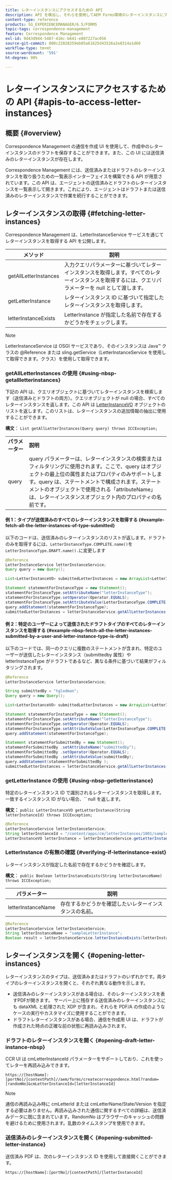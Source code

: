 ```yaml
---
title: レターインスタンスにアクセスするための API
description: API を検出し、それらを使用してAEM Forms環境のレターインスタンスにプログラム的にアクセスします。
content-type: reference
products: SG_EXPERIENCEMANAGER/6.5/FORMS
topic-tags: correspondence-management
feature: Correspondence Management
exl-id: 9d43d9d4-5487-416c-b641-e807227ac056
source-git-commit: 000c22028259eb05a61625d43526a2e8314a1d60
workflow-type: tm+mt
source-wordcount: '591'
ht-degree: 90%

---
```


# レターインスタンスにアクセスするための API {#apis-to-access-letter-instances}

## 概要 {#overview}

Correspondence Management の通信を作成 UI を使用して、作成中のレターインスタンスのドラフトを保存することができます。また、この UI には送信済みのレターインスタンスが存在します。

Correspondence Management には、送信済みまたはドラフトのレターインスタンスを取り扱うための一覧表示インターフェイスを構築できる API が用意されています。この API は、エージェントの送信済みとドラフトのレターインスタンスを一覧表示して開きます。これにより、エージェントはドラフトまたは送信済みのレターインスタンスで作業を続行することができます。

## レターインスタンスの取得 {#fetching-letter-instances}

Correspondence Management は、LetterInstanceService サービスを通じてレターインスタンスを取得する API を公開します。

| メソッド | 説明 |
|--- |--- |
| getAllLetterInstances | 入力クエリパラメーターに基づいてレターインスタンスを取得します。すべてのレターインスタンスを取得するには、クエリパラメーターを null として渡します。 |
| getLetterInstance | レターインスタンス ID に基づいて指定したレターインスタンスを取得します。 |
| letterInstanceExists | LetterInstance が指定した名前で存在するかどうかをチェックします。 |

>[!NOTE]
>
>LetterInstanceService は OSGI サービスであり、そのインスタンスは Java™ クラスの @Reference 
または sling.getService（LetterInstanceService を使用して取得できます。クラス）を使用して取得できます。

### getAllLetterInstances の使用 {#using-nbsp-getallletterinstances}

下記の API は、クエリオブジェクトに基づいてレターインスタンスを検索します（送信済みとドラフトの両方）。クエリオブジェクトが null の場合、すべてのレターインスタンスを返します。この API は [LetterInstanceVO](https://helpx.adobe.com/jp/aem-forms/6-2/javadocs/com/adobe/icc/dbforms/obj/LetterInstanceVO.html) オブジェクトのリストを返します。このリストは、レターインスタンスの追加情報の抽出に使用することができます。

**構文**： `List getAllLetterInstances(Query query) throws ICCException;`

<table>
 <tbody>
  <tr>
   <td><strong>パラメーター</strong></td>
   <td><strong>説明</strong></td>
  </tr>
  <tr>
   <td>query</td>
   <td>query パラメーターは、レターインスタンスの検索またはフィルタリングに使用されます。ここで、query はオブジェクトの最上位の属性またはプロパティのみサポートします。query は、ステートメントで構成されます。ステートメントのオブジェクトで使用される「attributeName」は、レターインスタンスオブジェクト内のプロパティの名前です。<br /> </td>
  </tr>
 </tbody>
</table>

#### 例 1：タイプが送信済みのすべてのレターインスタンスを取得する {#example-fetch-all-the-letter-instances-of-type-submitted}

以下のコードは、送信済みのレターインスタンスのリストが返します。ドラフトのみを取得するには、`LetterInstanceType.COMPLETE.name()`を`LetterInstanceType.DRAFT.name().`に変更します

```java
@Reference
LetterInstanceService letterInstanceService;
Query query = new Query();

List<LetterInstanceVO> submittedLetterInstances = new ArrayList<LetterInstanceVO>();

Statement statementForInstanceType = new Statement();
statementForInstanceType.setAttributeName("letterInstanceType");
statementForInstanceType.setOperator(Operator.EQUALS);
statementForInstanceType.setAttributeValue(LetterInstanceType.COMPLETE.name());
query.addStatement(statementForInstanceType);
submittedLetterInstances = letterInstanceService.getAllLetterInstances(query);
```

#### 例 2：特定のユーザーによって送信されたドラフトタイプのすべてのレターインスタンスを取得する {#example-nbsp-fetch-all-the-letter-instances-submitted-by-a-user-and-letter-instance-type-is-draft}

以下のコードでは、同一のクエリに複数のステートメントが含まれ、特定のユーザーが送信したレターインスタンス（submittedby 属性）や letterInstanceType がドラフトであるなど、異なる条件に基づいて結果がフィルタリングされます。

```java
@Reference
LetterInstanceService letterInstanceService;

String submittedBy = "tglodman";
Query query = new Query();

List<LetterInstanceVO> submittedLetterInstances = new ArrayList<LetterInstanceVO>();

Statement statementForInstanceType = new Statement();
statementForInstanceType.setAttributeName("letterInstanceType");
statementForInstanceType.setOperator(Operator.EQUALS);
statementForInstanceType.setAttributeValue(LetterInstanceType.COMPLETE.name());
query.addStatement(statementForInstanceType);

Statement statementForSubmittedBy = new Statement();
statementForSubmittedBy .setAttributeName("submittedby");
statementForSubmittedBy .setOperator(Operator.EQUALS);
statementForSubmittedBy .setAttributeValue(submittedBy);
query.addStatement(statementForSubmittedBy );
submittedLetterInstances = letterInstanceService.getAllLetterInstances(query);
```

### getLetterInstance の使用 {#using-nbsp-getletterinstance}

特定のレターインスタンス ID で識別されるレターインスタンスを取得します。一致するインスタンス ID がない場合、`` null を返します。

**構文：** `public LetterInstanceVO getLetterInstance(String letterInstanceId) throws ICCException;`

```java
@Reference
LetterInstanceService letterInstanceService;
String letterInstanceId = "/content/apps/cm/letterInstances/1001/sampleLetterInstance";
LetterInstanceVO letterInstance = letterInstanceService.getLetterInstance(letterInstanceId );
```

### LetterInstance の有無の確認 {#verifying-if-letterinstance-exist}

レターインスタンスが指定した名前で存在するかどうかを確認します。

**構文**： `public Boolean letterInstanceExists(String letterInstanceName) throws ICCException;`

| **パラメーター** | **説明** |
|---|---|
| letterInstanceName | 存在するかどうかを確認したいレターインスタンスの名前。 |

```java
@Reference
LetterInstanceService letterInstanceService;
String letterInstanceName = "sampleLetterInstance";
Boolean result = letterInstanceService.letterInstanceExists(letterInstanceName );
```

## レターインスタンスを開く {#opening-letter-instances}

レターインスタンスのタイプは、送信済みまたはドラフトのいずれかです。両タイプのレターインスタンスを開くと、それぞれ異なる動作を示します。

* 送信済みのレターインスタンスがある場合は、そのレターインスタンスを表すPDFが開きます。 サーバー上に残存する送信済みのレターインスタンスにも dataXML と処理された XDP が含まれ、それらを PDF/A の作成のようなケースの実行やカスタマイズに使用することができます。
* ドラフトレターインスタンスがある場合、通信を作成用 UI は、ドラフトが作成された時点の正確な前の状態に再読み込みされます。

### ドラフトのレターインスタンスを開く {#opening-draft-letter-instance-nbsp}

CCR UI は cmLetterInstanceId パラメーターをサポートしており、これを使ってレターを再読み込みできます。

`https://[hostName]:[portNo]/[contextPath]//aem/forms/createcorrespondence.html?random=[randomNo]&cmLetterInstanceId=[letterInstanceId]`

>[!NOTE]
>
通信の再読み込み時に cmLetterId または cmLetterName/State/Version を指定する必要はありません。再読み込みされた通信に関するすべての詳細は、送信済みデータに既に含まれています。RandomNo はブラウザーのキャッシュの問題を避けるために使用されます。乱数のタイムスタンプを使用できます。

### 送信済みのレターインスタンスを開く {#opening-submitted-letter-instance}

送信済み PDF は、次のレターインスタンス ID を使用して直接開くことができます。

`https://[hostName]:[portNo]/[contextPath]/[letterInstanceId]`
